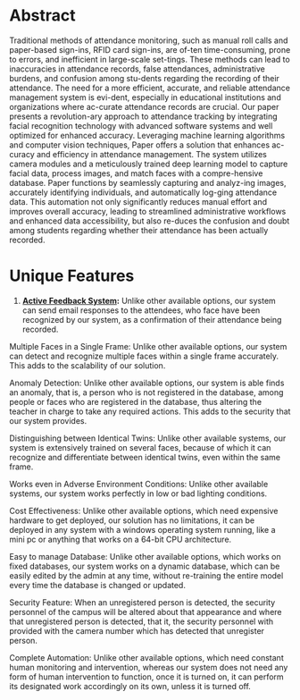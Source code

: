 <h1>Abstract</h1>

Traditional methods of attendance monitoring, such as manual roll calls and paper-based sign-ins, RFID card sign-ins, are of-ten time-consuming, prone to errors, and inefficient in large-scale set-tings. These methods can lead to inaccuracies in attendance records, false attendances, administrative burdens, and confusion among stu-dents regarding the recording of their attendance. The need for a more efficient, accurate, and reliable attendance management system is evi-dent, especially in educational institutions and organizations where ac-curate attendance records are crucial. Our paper presents a revolution-ary approach to attendance tracking by integrating facial recognition technology with advanced software systems and well optimized for enhanced accuracy. Leveraging machine learning algorithms and computer vision techniques, Paper offers a solution that enhances ac-curacy and efficiency in attendance management. The system utilizes camera modules and a meticulously trained deep learning model to capture facial data, process images, and match faces with a compre-hensive database. Paper functions by seamlessly capturing and analyz-ing images, accurately identifying individuals, and automatically log-ging attendance data. This automation not only significantly reduces manual effort and improves overall accuracy, leading to streamlined administrative workflows and enhanced data accessibility, but also re-duces the confusion and doubt among students regarding whether their attendance has been actually recorded.

<h1>Unique Features</h1>

1. <b><u>Active Feedback System</u>:</b> Unlike other available options, our system can send email responses to the attendees, who face have been recognized by our system, as a confirmation of their attendance being recorded. 

 

Multiple Faces in a Single Frame: Unlike other available options, our system can detect and recognize multiple faces within a single frame accurately. This adds to the scalability of our solution. 

 

Anomaly Detection: Unlike other available options, our system is able finds an anomaly, that is, a person who is not registered in the database, among people or faces who are registered in the database, thus altering the teacher in charge to take any required actions. This adds to the security that our system provides. 

 

Distinguishing between Identical Twins: Unlike other available systems, our system is extensively trained on several faces, because of which it can recognize and differentiate between identical twins, even within the same frame. 

 

Works even in Adverse Environment Conditions: Unlike other available systems, our system works perfectly in low or bad lighting conditions. 

 

Cost Effectiveness: Unlike other available options, which need expensive hardware to get deployed, our solution has no limitations, it can be deployed in any system with a windows operating system running, like a mini pc or anything that works on a 64-bit CPU architecture. 

 

Easy to manage Database: Unlike other available options, which works on fixed databases, our system works on a dynamic database, which can be easily edited by the admin at any time, without re-training the entire model every time the database is changed or updated. 

 

Security Feature: When an unregistered person is detected, the security personnel of the campus will be altered about that appearance and where that unregistered person is detected, that it, the security personnel with provided with the camera number which has detected that unregister person. 

 

Complete Automation: Unlike other available options, which need constant human monitoring and intervention, whereas our system does not need any form of human intervention to function, once it is turned on, it can perform its designated work accordingly on its own, unless it is turned off. 
